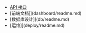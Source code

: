 * [API 接口](api/readme.md)
* [前端文档]](dashboard/readme.md)
* [数据库设计]](db/readme.md)
* [运维]](deploy/readme.md)